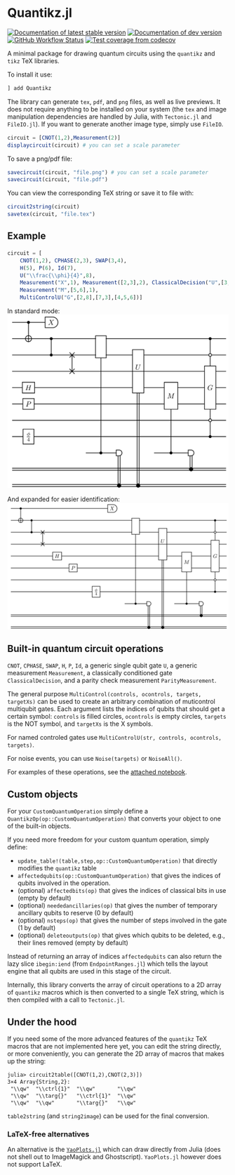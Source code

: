 # Quantikz.jl

[![Documentation of latest stable version](https://img.shields.io/badge/docs-stable-blue.svg)](https://krastanov.github.io/Quantikz/stable)
[![Documentation of dev version](https://img.shields.io/badge/docs-dev-blue.svg)](https://krastanov.github.io/Quantikz/dev)
[![GitHub Workflow Status](https://img.shields.io/github/workflow/status/Krastanov/Quantikz/CI)](https://github.com/Krastanov/Quantikz/actions?query=workflow%3ACI+branch%3Amain)
[![Test coverage from codecov](https://img.shields.io/codecov/c/gh/Krastanov/Quantikz?label=codecov)](https://codecov.io/gh/Krastanov/Quantikz)

A minimal package for drawing quantum circuits using the `quantikz` and `tikz` TeX libraries.

To install it use:

```julia
] add Quantikz
```

The library can generate `tex`, `pdf`, and `png` files, as well as live previews. It does not require anything to be installed on your system (the `tex` and image manipulation dependencies are handled by Julia, with `Tectonic.jl` and `FileIO.jl`). If you want to generate another image type, simply use `FileIO`.

```julia
circuit = [CNOT(1,2),Measurement(2)]
displaycircuit(circuit) # you can set a scale parameter
```

To save a png/pdf file:

```julia
savecircuit(circuit, "file.png") # you can set a scale parameter
savecircuit(circuit, "file.pdf")
```

You can view the corresponding TeX string or save it to file with:

```julia
circuit2string(circuit)
savetex(circuit, "file.tex")
```

## Example

```julia
circuit = [
    CNOT(1,2), CPHASE(2,3), SWAP(3,4),
    H(5), P(6), Id(7),
    U("\\frac{\\phi}{4}",8),
    Measurement("X",1), Measurement([2,3],2), ClassicalDecision("U",[3,5],2),
    Measurement("M",[5,6],1),
    MultiControlU("G",[2,8],[7,3],[4,5,6])]
```

In standard mode:
![](./docs/src/example_compact.png)

And expanded for easier identification:
![](./docs/src/example.png)

## Built-in quantum circuit operations

`CNOT`, `CPHASE`, `SWAP`, `H`, `P`, `Id`, a generic single qubit gate `U`, a generic measurement `Measurement`, a classically conditioned gate `ClassicalDecision`, and a parity check measurement `ParityMeasurement`.

The general purpose `MultiControl(controls, ocontrols, targets, targetXs)` can be used to create an arbitrary combination of muticontrol multiqubit gates. Each argument lists the indices of qubits that should get a certain symbol: `controls` is filled circles, `ocontrols` is empty circles, `targets` is the NOT symbol, and `targetXs` is the X symbols.

For named controled gates use `MultiControlU(str, controls, ocontrols, targets)`.

For noise events, you can use `Noise(targets)` or `NoiseAll()`.

For examples of these operations, see the [attached notebook](https://github.com/Krastanov/Quantikz/blob/main/Quantikz.ipynb).

## Custom objects

For your `CustomQuantumOperation` simply define a `QuantikzOp(op::CustomQuantumOperation)` that converts your object to one of the built-in objects.

If you need more freedom for your custom quantum operation, simply define:
- `update_table!(table,step,op::CustomQuantumOperation)` that directly modifies the `quantikz` table
- `affectedqubits(op::CustomQuantumOperation)` that gives the indices of qubits involved in the operation.
- (optional) `affectedbits(op)` that gives the indices of classical bits in use (empty by default)
- (optional) `neededancillaries(op)` that gives the number of temporary ancillary qubits to reserve (0 by default)
- (optional) `nsteps(op)` that gives the number of steps involved in the gate (1 by default)
- (optional) `deleteoutputs(op)` that gives which qubits to be deleted, e.g., their lines removed (empty by default)

Instead of returning an array of indices `affectedqubits` can also return the lazy slice `ibegin:iend` (from `EndpointRanges.jl`) which tells the layout engine that all qubits are used in this stage of the circuit.

Internally, this library converts the array of circuit operations to a 2D array of `quantikz` macros which is then converted to a single TeX string, which is then compiled with a call to `Tectonic.jl`.

## Under the hood

If you need some of the more advanced features of the `quantikz` TeX macros that are not implemented here yet, you can edit the string directly, or more conveniently, you can generate the 2D array of macros that makes up the string:

```
julia> circuit2table([CNOT(1,2),CNOT(2,3)])
3×4 Array{String,2}:
 "\\qw"  "\\ctrl{1}"  "\\qw"       "\\qw"
 "\\qw"  "\\targ{}"   "\\ctrl{1}"  "\\qw"
 "\\qw"  "\\qw"       "\\targ{}"   "\\qw"
```

`table2string` (and `string2image`) can be used for the final conversion.

### LaTeX-free alternatives

An alternative is the [`YaoPlots.jl`](https://github.com/QuantumBFS/YaoPlots.jl) which can draw directly from Julia (does not shell out to ImageMagick and Ghostscript). `YaoPlots.jl` however does not support LaTeX.
